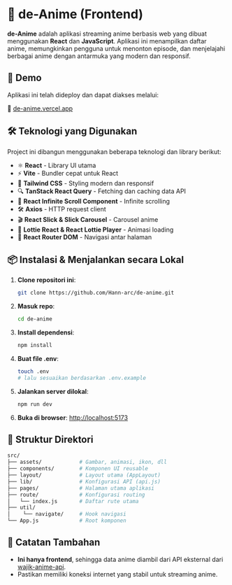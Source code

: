 # 🎥 de-Anime (Frontend)

**de-Anime** adalah aplikasi streaming anime berbasis web yang dibuat menggunakan **React** dan **JavaScript**. Aplikasi ini menampilkan daftar anime, memungkinkan pengguna untuk menonton episode, dan menjelajahi berbagai anime dengan antarmuka yang modern dan responsif.

## 🚀 Demo

Aplikasi ini telah dideploy dan dapat diakses melalui:

🔗 [de-anime.vercel.app](https://de-anime.vercel.app/)

## 🛠️ Teknologi yang Digunakan

Project ini dibangun menggunakan beberapa teknologi dan library berikut:

- ⚛️ **React** - Library UI utama
- ⚡ **Vite** - Bundler cepat untuk React
- 🎨 **Tailwind CSS** - Styling modern dan responsif
- 🔍 **TanStack React Query** - Fetching dan caching data API
- 🔄 **React Infinite Scroll Component** - Infinite scrolling
- 🛠 **Axios** - HTTP request client
- 🎬 **React Slick & Slick Carousel** - Carousel anime
- 🔄 **Lottie React & React Lottie Player** - Animasi loading
- 🛑 **React Router DOM** - Navigasi antar halaman

## 📦 Instalasi & Menjalankan secara Lokal

1. **Clone repositori ini**:
   ```bash
   git clone https://github.com/Hann-arc/de-anime.git
   ```
2. **Masuk repo**:
   ```bash
   cd de-anime
   ```

3. **Install dependensi**:
   ```bash
   npm install
   ```

4. **Buat file .env**:
   ```bash
   touch .env
   # lalu sesuaikan berdasarkan .env.example
   ```
   
5. **Jalankan server dilokal**:
    ```bash
   npm run dev
   ```
   
4. **Buka di browser**:
   [http://localhost:5173](http://localhost:5173)

## 📁 Struktur Direktori

```bash
src/
├── assets/            # Gambar, animasi, ikon, dll
├── components/        # Komponen UI reusable
├── layout/            # Layout utama (AppLayout)
├── lib/               # Konfigurasi API (api.js)
├── pages/             # Halaman utama aplikasi
├── route/             # Konfigurasi routing
│   └── index.js       # Daftar rute utama   
├── util/   
│    └── navigate/     # Hook navigasi
└── App.js             # Root komponen
```

## 📝 Catatan Tambahan

- **Ini hanya frontend**, sehingga data anime diambil dari API eksternal dari  [wajik-anime-api](https://github.com/wajik45/wajik-anime-api/tree/8c61097).
- Pastikan memiliki koneksi internet yang stabil untuk streaming anime.
